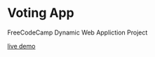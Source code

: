 # Voting App

FreeCodeCamp Dynamic Web Appliction Project

[live demo](https://cliff-blade.glitch.me/)